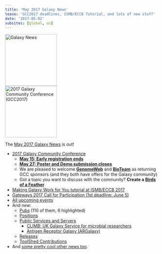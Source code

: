 ```yaml
---
title: 'May 2017 Galaxy News'
tease: 'GCC2017 deadlines, ISMB/ECCB Tutorial, and lots of new stuff'
date: '2017-05-02'
subsites: [global, us]
---
```

<div class='right'><a href='/galaxy-updates/2017-05/'><img src="/images/galaxy-logos/GalaxyNews.png" alt="Galaxy News" width="170" /></a><br />
<a href="https://gcc2017.sciencesconf.org/"><img src='/images/logos/gcc2017-logo-300.png' alt='2017 Galaxy Community Conference (GCC2017)' width="170" /></a>
</div>

The [May 2017 Galaxy News](/galaxy-updates/2017-05/) is out!  

* [2017 Galaxy Community Conference](/galaxy-updates/2017-05/#2017-galaxy-community-conference)
    * **[May 15: Early registration ends](/galaxy-updates/2017-05/#early-registration-closes-may-15)**
    * **[May 27: Poster and Demo submission closes](/galaxy-updates/2017-05/#poster-and-demo-submission-closes-may-27)**
    * We are pleased to welcome **[GenomeWeb](/galaxy-updates/2017-05/#genomeweb)** and **[BioTeam](/galaxy-updates/2017-05/#bioteam)** as returning GCC sponsors (and they both have offers for the Galaxy community)
    * Got a topic you want to discuss with the community?  **Create a [Birds of a Feather](/galaxy-updates/2017-05/#gcc2017-call-for-bofs-)**
* [Making Galaxy Work for You tutorial at ISMB/ECCB 2017](/galaxy-updates/2017-05/#galaxy-tutorial-ismb-eccb-2017)
* [Gateways 2017 Call for Participation (1st deadline: June 5)](/galaxy-updates/2017-05/#gateways-2017-call-for-participation-1st-deadline-june-5-)
* [All upcoming events](/galaxy-updates/2017-05/#all-upcoming-events)
* And *new*:
    * [Pubs](/galaxy-updates/2017-05/#new-publications) (110 of them, 6 highlighted)
    * [Positions](/galaxy-updates/2017-05/#who-s-hiring)
    * [Public Services and Servers](/galaxy-updates/2017-05/#public-galaxy-server-news)
        * [CLIMB: UK Galaxy Service for microbial researchers](/galaxy-updates/2017-05/#united-kingdom-climb)
        * [Antigen Receptor Galaxy (ARGalaxy)](/galaxy-updates/2017-05/#antigen-receptor-galaxy-argalaxy-)
    * [Releases](/galaxy-updates/2017-05/#releases)
    * [ToolShed Contributions](/galaxy-updates/2017-05/#toolshed-contributions)
* And [some pretty cool other news too](/galaxy-updates/2017-05/#other-news).
